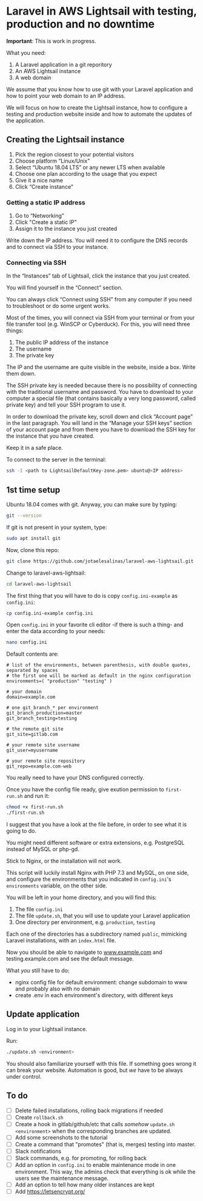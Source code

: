 # Laravel in AWS Lightsail with testing, production and no downtime

**Important**: This is work in progress.

What you need:

1. A Laravel application in a git reporitory
2. An AWS Lightsail instance
3. A web domain

We assume that you know how to use git with your Laravel application
and how to point your web domain to an IP address.

We will focus on how to create the Lightsail instance, how to configure a testing
and production website inside and how to automate the updates of the application.

## Creating the Lightsail instance

1. Pick the region closest to your potential visitors
2. Choose platform “Linux/Unix"
3. Select “Ubuntu 18.04 LTS” or any newer LTS when available
4. Choose one plan according to the usage that you expect
5. Give it a nice name
6. Click “Create instance"

### Getting a static IP address

1. Go to “Networking”
2. Click "Create a static IP"
3. Assign it to the instance you just created

Write down the IP address. You will need it to configure the DNS records and to connect via SSH to your instance.

### Connecting via SSH

In the “Instances” tab of Lightsail, click the instance that you just created.

You will find yourself in the “Connect” section.

You can always click “Connect using SSH” from any computer if you need to troubleshoot or do some urgent works.

Most of the times, you will connect via SSH from your terminal or from your file transfer tool (e.g. WinSCP or Cyberduck). For this, you will need three things:

1. The public IP address of the instance
2. The username
3. The private key

The IP and the username are quite visible in the website, inside a box. Write them down.

The SSH private key is needed because there is no possibility of connecting with the traditional username and password. You have to download to your computer a special file (that contains basically a very long password, called private key) and tell your SSH program to use it.

In order to download the private key, scroll down and click “Account page” in the last paragraph. You will land in the “Manage your SSH keys” section of your account page and from there you have to download the SSH key for the instance that you have created.

Keep it in a safe place.

To connect to the server in the terminal:

```bash
ssh -I <path to LightsailDefaultKey-zone.pem> ubuntu@<IP address>
```

## 1st time setup

Ubuntu 18.04 comes with git. Anyway, you can make sure by typing:

```bash
git --version
```

If git is not present in your system, type:

```bash
sudo apt install git
```

Now, clone this repo:

```bash
git clone https://github.com/jotaelesalinas/laravel-aws-lightsail.git
```

Change to laravel-aws-lightsail:

```bash
cd laravel-aws-lightsail
```

The first thing that you will have to do is copy `config.ini-example` as `config.ini`:

```bash
cp config.ini-example config.ini
```

Open `config.ini` in your favorite cli editor -if there is such a thing- and enter the data according to your needs:

```bash
nano config.ini
```

Default contents are:

```
# list of the environments, between parenthesis, with double quotes, separated by spaces
# the first one will be marked as default in the nginx configuration
environments=( "production" "testing" )

# your domain
domain=example.com

# one git_branch_* per environment
git_branch_production=master
git_branch_testing=testing

# the remote git site
git_site=gitlab.com

# your remote site username
git_user=myusername

# your remote site repository
git_repo=example.com-web
```

You really need to have your DNS configured correctly.

Once you have the config file ready, give exution permission to `first-run.sh` and run it:

```bash
chmod +x first-run.sh
./first-run.sh
```

I suggest that you have a look at the file before, in order to see what it is going to do.

You might need different software or extra extensions, e.g. PostgreSQL instead of MySQL or php-gd.

Stick to Nginx, or the installation will not work.

This script will luckily install Nginx with PHP 7.3 and MySQL, on one side, and configure the environments
that you indicated in `config.ini`'s `environments` variable, on the other side.

You will be left in your home directory, and you will find this:

1. The file `config.ini`
2. The file `update.sh`, that you will use to update your Laravel application
3. One directory per environment, e.g. `production`, `testing`

Each one of the directories has a subdirectory named `public`, mimicking Laravel installations, with an `index.html` file.

Now you should be able to navigate to www.example.com and testing.example.com and see the default message.

What _you_ still have to do:

- nginx config file for default environment: change subdomain to www and probably also with no domain
- create .env in each environment's directory, with different keys

## Update application

Log in to your Lightsail instance.

Run:

```bash
./update.sh <environment>
```

You should also familiarize yourself with this file. If something goes wrong it can break your website. Automation is good, but _we_ have to be always under control.

## To do

- [ ] Delete failed installations, rolling back migrations if needed
- [ ] Create `rollback.sh`
- [ ] Create a hook in gitlab/github/etc that calls _somehow_ `update.sh <environment>` when the corresponding branches are updated.
- [ ] Add some screenshots to the tutorial
- [ ] Create a command that "promotes" (that is, merges) testing into master.
- [ ] Slack notifications
- [ ] Slack commands, e.g. for promoting, for rolling back
- [ ] Add an option in `config.ini` to enable maintenance mode in one environment. This way, the admins check that everything is ok while the users see the maintenance message.
- [ ] Add an option to tell how many older instances are kept
- [ ] Add https://letsencrypt.org/
